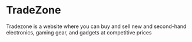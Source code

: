 # TradeZone
Tradezone is a website where you can buy and sell new and second-hand electronics, gaming gear, and gadgets at competitive prices